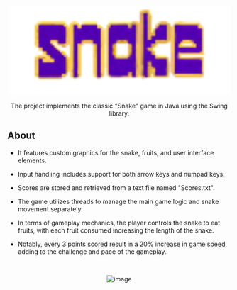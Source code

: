 <div align="center">
  <img src="src/images/logo.png" alt="Logo" width="600" height="200">
  <p align="center">
    The project implements the classic "Snake" game in Java using the Swing library.
  </p>
</div>

## About
- It features custom graphics for the snake, fruits, and user interface elements.

- Input handling includes support for both arrow keys and numpad keys.

- Scores are stored and retrieved from a text file named "Scores.txt".

- The game utilizes threads to manage the main game logic and snake movement separately.

- In terms of gameplay mechanics, the player controls the snake to eat fruits, with each fruit consumed increasing the length of the snake.

- Notably, every 3 points scored result in a 20% increase in game speed, adding to the challenge and pace of the gameplay.

<br />
<p align="center">
  <img alt="image" height="500" src="https://github.com/szef-2002/Snake/assets/154281061/bff96eab-f7c7-4f48-bce0-6289e5a3b9f2"/>
</p>
